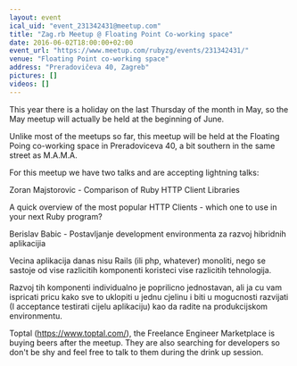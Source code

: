 ```yaml
---
layout: event
ical_uid: "event_231342431@meetup.com"
title: "Zag.rb Meetup @ Floating Point Co-working space"
date: 2016-06-02T18:00:00+02:00
event_url: "https://www.meetup.com/rubyzg/events/231342431/"
venue: "Floating Point co-working space"
address: "Preradovičeva 40, Zagreb"
pictures: []
videos: []
---
```


This year there is a holiday on the last Thursday of the month in May, so the May meetup will actually be held at the beginning of June.
  
Unlike most of the meetups so far, this meetup will be held at the Floating Poing co-working space in Preradoviceva 40, a bit southern in the same street as M.A.M.A.
  
For this meetup we have two talks and are accepting lightning talks:
  
Zoran Majstorovic - Comparison of Ruby HTTP Client Libraries
  
A quick overview of the most popular HTTP Clients - which one to use in your next Ruby program?
  
Berislav Babic - Postavljanje development environmenta za razvoj hibridnih aplikacijia
  
Vecina aplikacija danas nisu Rails (ili php, whatever) monoliti, nego se sastoje od vise razlicitih komponenti koristeci vise razlicitih tehnologija.
  
Razvoj tih komponenti individualno je poprilicno jednostavan, ali ja cu vam ispricati pricu kako sve to uklopiti u jednu cjelinu i biti u mogucnosti razvijati (I acceptance testirati cijelu aplikaciju) kao da radite na produkcijskom environmentu.
  
Toptal (https://www.toptal.com/), the Freelance Engineer Marketplace is buying beers after the meetup. They are also searching for developers so don't be shy and feel free to talk to them during the drink up session.